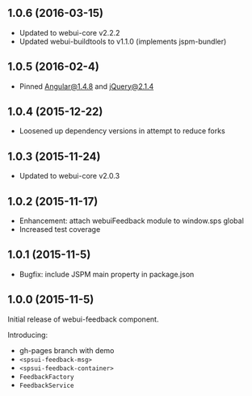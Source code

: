 ## 1.0.6 (2016-03-15)

* Updated to webui-core v2.2.2
* Updated webui-buildtools to v1.1.0 (implements jspm-bundler)

## 1.0.5 (2016-02-4)

* Pinned Angular@1.4.8 and jQuery@2.1.4

## 1.0.4 (2015-12-22)

* Loosened up dependency versions in attempt to reduce forks

## 1.0.3 (2015-11-24)

* Updated to webui-core v2.0.3

## 1.0.2 (2015-11-17)

* Enhancement: attach webuiFeedback module to window.sps global
* Increased test coverage

## 1.0.1 (2015-11-5)

* Bugfix: include JSPM main property in package.json

## 1.0.0 (2015-11-5)

Initial release of webui-feedback component.

Introducing:

* gh-pages branch with demo
* ```<spsui-feedback-msg>```
* ```<spsui-feedback-container>```
* ```FeedbackFactory```
* ```FeedbackService```
